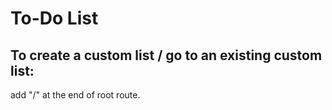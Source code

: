 # To-Do List
## To create a custom list / go to an existing custom list:
add "/<custom list name>" at the end of root route.